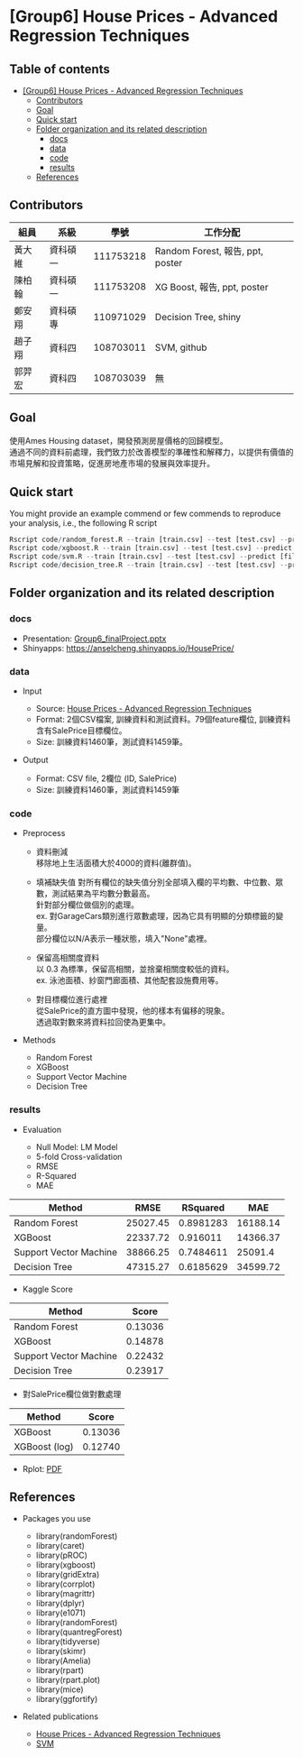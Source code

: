 # [Group6] House Prices - Advanced Regression Techniques

## Table of contents

- [[Group6] House Prices - Advanced Regression Techniques](#group6-house-prices---advanced-regression-techniques)
  - [Contributors](#contributors)
  - [Goal](#goal)
  - [Quick start](#quick-start)
  - [Folder organization and its related description](#folder-organization-and-its-related-description)
    - [docs](#docs)
    - [data](#data)
    - [code](#code)
    - [results](#results)
  - [References](#references)

## Contributors
|組員|系級|學號|工作分配|
|-|-|-|-|
|黃大維|資科碩一|111753218|Random Forest, 報告, ppt, poster| 
|陳柏翰|資科碩一|111753208|XG Boost, 報告, ppt, poster|
|鄭安翔|資科碩專|110971029|Decision Tree, shiny|
|趙子翔|資科四|108703011|SVM, github|
|郭羿宏|資科四|108703039|無|

## Goal
使用Ames Housing dataset，開發預測房屋價格的回歸模型。  
通過不同的資料前處理，我們致力於改善模型的準確性和解釋力，以提供有價值的市場見解和投資策略，促進房地產市場的發展與效率提升。


## Quick start
You might provide an example commend or few commends to reproduce your analysis, i.e., the following R script
```R
Rscript code/random_forest.R --train [train.csv] --test [test.csv] --predict [file.csv]
Rscript code/xgboost.R --train [train.csv] --test [test.csv] --predict [file.csv]
Rscript code/svm.R --train [train.csv] --test [test.csv] --predict [file.csv]
Rscript code/decision_tree.R --train [train.csv] --test [test.csv] --predict [file.csv]
```


## Folder organization and its related description


### docs
* Presentation: [Group6_finalProject.pptx](docs/Group6_finalProject.pptx)
* Shinyapps: https://anselcheng.shinyapps.io/HousePrice/

### data

* Input
  * Source: [House Prices - Advanced Regression Techniques](https://www.kaggle.com/competitions/house-prices-advanced-regression-techniques)
  * Format: 2個CSV檔案, 訓練資料和測試資料。79個feature欄位, 訓練資料含有SalePrice目標欄位。
  * Size: 訓練資料1460筆，測試資料1459筆。

* Output
  * Format: CSV file, 2欄位 (ID, SalePrice)
  * Size: 訓練資料1460筆，測試資料1459筆


### code
* Preprocess
  * 資料刪減  
移除地上生活面積大於4000的資料(離群值)。  

  * 填補缺失值 
對所有欄位的缺失值分別全部填入欄的平均數、中位數、眾數，測試結果為平均數分數最高。  
針對部分欄位做個別的處理。  
ex.	對GarageCars類別進行眾數處理，因為它具有明顯的分類標籤的變量。  
部分欄位以N/A表示一種狀態，填入"None"處裡。

  * 保留高相關度資料  
以 0.3 為標準，保留高相關，並捨棄相關度較低的資料。  
ex. 泳池面積、紗窗門廊面積、其他配套設施費用等。

  * 對目標欄位進行處裡  
從SalePrice的直方圖中發現，他的樣本有偏移的現象。  
透過取對數來將資料拉回使為更集中。


* Methods

  * Random Forest
  * XGBoost
  * Support Vector Machine
  * Decision Tree


### results
* Evaluation

  * Null Model: LM Model
  * 5-fold Cross-validation
  * RMSE
  * R-Squared
  * MAE
 
|Method|RMSE|RSquared|MAE|
|-|-|-|-|
|Random Forest|25027.45|0.8981283|16188.14| 
|XGBoost|22337.72|0.916011|14366.37|
|Support Vector Machine|38866.25|0.7484611|25091.4|
|Decision Tree|47315.27|0.6185629|34599.72|

* Kaggle Score

|Method|Score|
|-|-|
|Random Forest|0.13036|
|XGBoost|0.14878|
|Support Vector Machine|0.22432|
|Decision Tree|0.23917|

* 對SalePrice欄位做對數處理

|Method|Score|
|-|-|
|XGBoost|0.13036|
|XGBoost (log)|0.12740|

* Rplot: [PDF](results/Rplots.pdf)

## References
* Packages you use
  * library(randomForest)
  * library(caret)
  * library(pROC)
  * library(xgboost)
  * library(gridExtra)
  * library(corrplot)
  * library(magrittr)
  * library(dplyr)
  * library(e1071)
  * library(randomForest)
  * library(quantregForest)
  * library(tidyverse)
  * library(skimr)
  * library(Amelia)
  * library(rpart)
  * library(rpart.plot)
  * library(mice)
  * library(ggfortify)

* Related publications  
  * [House Prices - Advanced Regression Techniques](https://www.kaggle.com/competitions/house-prices-advanced-regression-techniques)  
  * [SVM](https://www.kaggle.com/code/mtyxwp/svm-simple)
